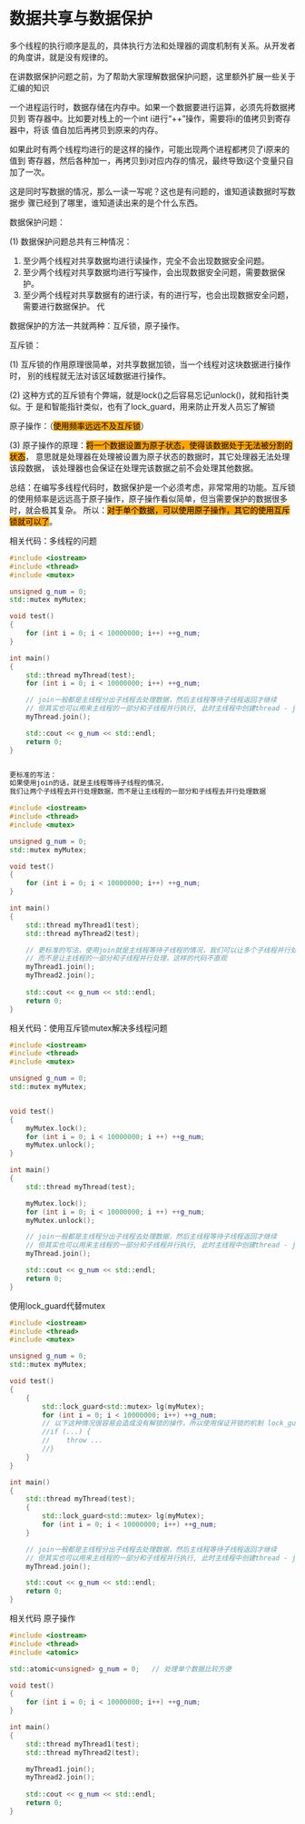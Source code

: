 # 数据共享与数据保护

多个线程的执行顺序是乱的，具体执行方法和处理器的调度机制有关系。从开发者的角度讲，就是没有规律的。



在讲数据保护问题之前，为了帮助大家理解数据保护问题，这里额外扩展一些关于汇编的知识

一个进程运行时，数据存储在内存中。如果一个数据要进行运算，必须先将数据拷贝到 寄存器中。比如要对栈上的一个int i进行“++”操作，需要将i的值拷贝到寄存器中，将该 值自加后再拷贝到原来的内存。

如果此时有两个线程均进行的是这样的操作，可能出现两个进程都拷贝了i原来的值到 寄存器，然后各种加一，再拷贝到i对应内存的情况，最终导致i这个变量只自加了一次。&#x20;

这是同时写数据的情况，那么一读一写呢？这也是有问题的，谁知道读数据时写数据步 骤已经到了哪里，谁知道读出来的是个什么东西。



数据保护问题：&#x20;

(1) 数据保护问题总共有三种情况：&#x20;

1. 至少两个线程对共享数据均进行读操作，完全不会出现数据安全问题。&#x20;
2. 至少两个线程对共享数据均进行写操作，会出现数据安全问题，需要数据保护。&#x20;
3. 至少两个线程对共享数据有的进行读，有的进行写，也会出现数据安全问题， 需要进行数据保护。 代



数据保护的方法一共就两种：互斥锁，原子操作。

互斥锁：

(1) 互斥锁的作用原理很简单，对共享数据加锁，当一个线程对这块数据进行操作时， 别的线程就无法对该区域数据进行操作。&#x20;

(2) 这种方式的互斥锁有个弊端，就是lock()之后容易忘记unlock()，就和指针类似。于 是和智能指针类似，也有了lock\_guard，用来防止开发人员忘了解锁



原子操作：（<mark style="background-color:orange;">使用频率远远不及互斥锁</mark>）&#x20;

(3) 原子操作的原理：<mark style="background-color:orange;">将一个数据设置为原子状态，使得该数据处于无法被分割的状态</mark>， 意思就是处理器在处理被设置为原子状态的数据时，其它处理器无法处理该段数据， 该处理器也会保证在处理完该数据之前不会处理其他数据。&#x20;



总结：在编写多线程代码时，数据保护是一个必须考虑，非常常用的功能。互斥锁的使用频率是远远高于原子操作，原子操作看似简单，但当需要保护的数据很多时，就会极其复杂。 所以：<mark style="background-color:orange;">对于单个数据，可以使用原子操作，其它的使用互斥锁就可以了</mark>。





相关代码：多线程的问题

```cpp
#include <iostream>
#include <thread>
#include <mutex>

unsigned g_num = 0;
std::mutex myMutex;

void test()
{
    for (int i = 0; i < 10000000; i++) ++g_num;
}

int main()
{
    std::thread myThread(test);
    for (int i = 0; i < 10000000; i++) ++g_num;

    // join一般都是主线程分出子线程去处理数据，然后主线程等待子线程返回才继续
    // 但其实也可以用来主线程的一部分和子线程并行执行, 此时主线程中创建thread - join这段代码和子线程并行执行
    myThread.join();   

    std::cout << g_num << std::endl;
    return 0;
}


更标准的写法：
如果使用join的话，就是主线程等待子线程的情况，
我们让两个子线程去并行处理数据，而不是让主线程的一部分和子线程去并行处理数据

#include <iostream>
#include <thread>
#include <mutex>

unsigned g_num = 0;
std::mutex myMutex;

void test()
{
    for (int i = 0; i < 10000000; i++) ++g_num;
}

int main()
{
    std::thread myThread1(test);
    std::thread myThread2(test);

    // 更标准的写法，使用join就是主线程等待子线程的情况，我们可以让多个子线程并行处理数据
    // 而不是让主线程的一部分和子线程并行处理，这样的代码不直观
    myThread1.join();
    myThread2.join();
    
    std::cout << g_num << std::endl;
    return 0;
}

```





相关代码：使用互斥锁mutex解决多线程问题

```cpp
#include <iostream>
#include <thread>
#include <mutex>

unsigned g_num = 0;
std::mutex myMutex;


void test()
{
    myMutex.lock();
    for (int i = 0; i < 10000000; i ++) ++g_num;
    myMutex.unlock();
}

int main()
{
    std::thread myThread(test);

    myMutex.lock();
    for (int i = 0; i < 10000000; i ++) ++g_num;
    myMutex.unlock();

    // join一般都是主线程分出子线程去处理数据，然后主线程等待子线程返回才继续
    // 但其实也可以用来主线程的一部分和子线程并行执行, 此时主线程中创建thread - join这段代码和子线程并行执行
    myThread.join();   

    std::cout << g_num << std::endl;
    return 0;
}
```



使用lock\_guard代替mutex

```cpp
#include <iostream>
#include <thread>
#include <mutex>

unsigned g_num = 0;
std::mutex myMutex;

void test()
{
    {
        std::lock_guard<std::mutex> lg(myMutex);
        for (int i = 0; i < 10000000; i++) ++g_num;
        // 以下这种情况很容易会造成没有解锁的操作，所以使用保证开锁的机制 lock_guard; lock_guard需要有个范围，一般用{}包括
        //if (...) {
        //    throw ...
        //}
    }
}

int main()
{
    std::thread myThread(test);
    {
        std::lock_guard<std::mutex> lg(myMutex);
        for (int i = 0; i < 10000000; i++) ++g_num;
    }

    // join一般都是主线程分出子线程去处理数据，然后主线程等待子线程返回才继续
    // 但其实也可以用来主线程的一部分和子线程并行执行, 此时主线程中创建thread - join这段代码和子线程并行执行
    myThread.join();   

    std::cout << g_num << std::endl;
    return 0;
}
```



相关代码 原子操作

```cpp
#include <iostream>
#include <thread>
#include <atomic>

std::atomic<unsigned> g_num = 0;   // 处理单个数据比较方便

void test()
{
    for (int i = 0; i < 10000000; i++) ++g_num;
}

int main()
{
    std::thread myThread1(test);
    std::thread myThread2(test);

    myThread1.join();
    myThread2.join();
    
    std::cout << g_num << std::endl;
    return 0;
}
```
